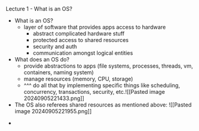 Lecture 1 - What is an OS?
- What is an OS?
	- layer of software that provides apps access to hardware
		- abstract complicated hardware stuff
		- protected access to shared resources
		- security and auth
		- communication amongst logical entities
- What does an OS do?
	- provide abstractions to apps (file systems, processes, threads, vm, containers, naming system)
	- manage resources (memory, CPU, storage)
	- ^^^ do all that by implementing specific things like scheduling, concurrency, transactions, security, etc.![[Pasted image 20240905221433.png]]
- The OS also referees shared resources as mentioned above:
	![[Pasted image 20240905221955.png]]
* 